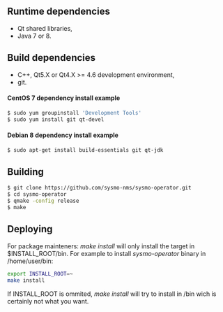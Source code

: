 Runtime dependencies
--------------------
- Qt shared libraries,
- Java 7 or 8.

Build dependencies
------------------
- C++, Qt5.X or Qt4.X >= 4.6 development environment,
- git.

#### CentOS 7 dependency install example
```sh
$ sudo yum groupinstall 'Development Tools'
$ sudo yum install git qt-devel
```

#### Debian 8 dependency install example
```sh
$ sudo apt-get install build-essentials git qt-jdk
```

Building
--------
```sh
$ git clone https://github.com/sysmo-nms/sysmo-operator.git
$ cd sysmo-operator
$ qmake -config release
$ make
```

Deploying
---------
For package mainteners: *make install* will only install the target in $INSTALL_ROOT/bin. For example to install *sysmo-operator* binary in /home/user/bin:
```sh
export INSTALL_ROOT=~
make install
```
If INSTALL_ROOT is ommited, *make install* will try to install in /bin wich is certainly not what you want.
